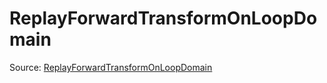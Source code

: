 # ReplayForwardTransformOnLoopDomain

Source: [ReplayForwardTransformOnLoopDomain](../../csrc/scheduler/tools/loop_domain_scheduler.cpp#L104)
